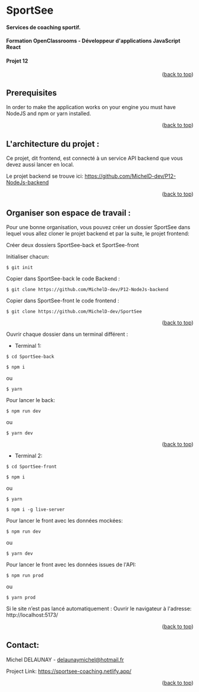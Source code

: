 <a name="readme-top"></a>

# SportSee

#### Services de coaching sportif.

#### Formation OpenClassrooms - Développeur d'applications JavaScript React
#### Projet 12

<p align="right">(<a href="#readme-top">back to top</a>)</p>

## Prerequisites

In order to make the application works on your engine you must have NodeJS and npm or yarn installed.

<p align="right">(<a href="#readme-top">back to top</a>)</p>

## L'architecture du projet :

Ce projet, dit frontend, est connecté à un service API backend que vous devez aussi lancer en local.

Le projet backend se trouve ici: https://github.com/MichelD-dev/P12-NodeJs-backend

<p align="right">(<a href="#readme-top">back to top</a>)</p>

## Organiser son espace de travail :

Pour une bonne organisation, vous pouvez créer un dossier SportSee dans lequel vous allez cloner le projet backend et par la suite, le projet frontend:

Créer deux dossiers SportSee-back et SportSee-front

Initialiser chacun:

```
$ git init
```

Copier dans SportSee-back le code Backend :

```
$ git clone https://github.com/MichelD-dev/P12-NodeJs-backend
```

Copier dans SportSee-front le code frontend :

```
$ git clone https://github.com/MichelD-dev/SportSee
```

<p align="right">(<a href="#readme-top">back to top</a>)</p>

Ouvrir chaque dossier dans un terminal différent :

- Terminal 1:

```
$ cd SportSee-back
```
```
$ npm i
```
ou
```
$ yarn
```

Pour lancer le back:

```
$ npm run dev
```
ou
```
$ yarn dev
```

<p align="right">(<a href="#readme-top">back to top</a>)</p>

- Terminal 2:

```
$ cd SportSee-front
```
```
$ npm i
```
ou
```
$ yarn
```
```
$ npm i -g live-server
```

Pour lancer le front avec les données mockées:

```
$ npm run dev
```
ou
```
$ yarn dev
```

Pour lancer le front avec les données issues de l'API:
```
$ npm run prod
```
ou
```
$ yarn prod
```

Si le site n’est pas lancé automatiquement :
Ouvrir le navigateur à l'adresse: http://localhost:5173/

<p align="right">(<a href="#readme-top">back to top</a>)</p>


## Contact:
Michel DELAUNAY - delaunaymichel@hotmail.fr  

Project Link: https://sportsee-coaching.netlify.app/

<p align="right">(<a href="#readme-top">back to top</a>)</p>
